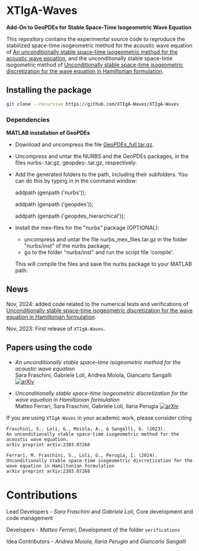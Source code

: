 # XTIgA-Waves
**Add-On to GeoPDEs for Stable Space-Time Isogeometric Wave Equation**

This repository contains the experimental source code to reproduce the stabilized space-time isogeometric method for the acoustic wave equation of
[An unconditionally stable space–time isogeometric method for the acoustic wave equation](https://arxiv.org/abs/2303.07268),
and the unconditionally stable space-time isogometric method of 
[Unconditionally stable space-time isogeometric discretization for the wave equation in Hamiltonian formulation](https://arxiv.org/abs/2303.07268).

## Installing the package
```bash
git clone --recursive https://github.com/XTIgA-Waves/XTIgA-Waves
```

### Dependencies

**MATLAB installation of GeoPDEs**

  * Download and uncompress the file [GeoPDEs_full.tar.gz](https://rafavzqz.github.io/geopdes/download/). 
  * Uncompress and untar the NURBS and the GeoPDEs packages, in the files
    nurbs-<version>.tar.gz, geopdes-<version>.tar.gz, respectively.
  * Add the generated folders to the path, including their subfolders. 
    You can do this by typing in in the command window:

    addpath (genpath ('nurbs'));
    
    addpath (genpath ('geopdes'));
    
    addpath (genpath ('geopdes_hierarchical'));
    
  * Install the mex-files for the "nurbs" package (OPTIONAL):
     * uncompress and untar the file nurbs_mex_files.tar.gz in the folder "nurbs/inst" of the nurbs package;
     * go to the folder "nurbs/inst" and run the script file 'compile'.
       
     This will compile the files and save the nurbs package to your MATLAB path.

## News
Nov, 2024: added code related to the numerical tests and verifications of [Unconditionally stable space-time isogeometric discretization for the wave equation in Hamiltonian formulation](https://arxiv.org/abs/2303.07268).

Nov, 2023: First release of `XTIgA-Waves`. 

## Papers using the code
* *An unconditionally stable space–time isogeometric method for the acoustic wave equation*  
Sara Fraschini, Gabriele Loli, Andrea Moiola, Giancarlo Sangalli  
[![arXiv](https://img.shields.io/badge/arXiv-2303.07268-b31b1b.svg)](https://arxiv.org/abs/2303.07268)

* *Unconditionally stable space-time isogeometric discretization for the wave equation in Hamiltonian formulation*  
Matteo Ferrari, Sara Fraschini, Gabriele Loli, Ilaria Perugia
[![arXiv](https://img.shields.io/badge/arXiv-2303.07268-b31b1b.svg)](https://arxiv.org/abs/2303.07268)


If you are using `XTIgA-Waves` in your academic work, please consider citing 
```
Fraschini, S., Loli, G., Moiola, A., & Sangalli, G. (2023).
An unconditionally stable space-time isogeometric method for the acoustic wave equation.
arXiv preprint arXiv:2303.07268
```
```
Ferrari, M. Fraschini, S., Loli, G., Perugia, I. (2024).
Unconditionally stable space-time isogeometric discretization for the wave equation in Hamiltonian formulation
arXiv preprint arXiv:2303.07268
```

# Contributions 
Lead Developers - *Sara Fraschini* and *Gabriele Loli*, Core development and code management 

Developers  - *Matteo Ferrari*, Development of the folder `verifications`

Idea Contributors - *Andrea Moiola, Ilaria Perugia* and *Giancarlo Sangalli*
